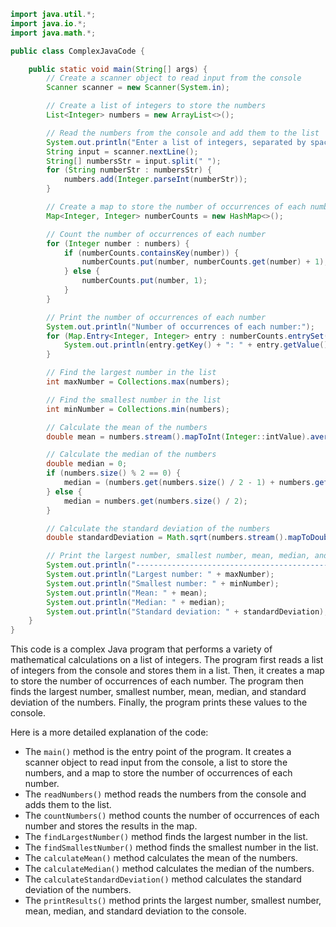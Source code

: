```java
import java.util.*;
import java.io.*;
import java.math.*;

public class ComplexJavaCode {

    public static void main(String[] args) {
        // Create a scanner object to read input from the console
        Scanner scanner = new Scanner(System.in);

        // Create a list of integers to store the numbers
        List<Integer> numbers = new ArrayList<>();

        // Read the numbers from the console and add them to the list
        System.out.println("Enter a list of integers, separated by spaces:");
        String input = scanner.nextLine();
        String[] numbersStr = input.split(" ");
        for (String numberStr : numbersStr) {
            numbers.add(Integer.parseInt(numberStr));
        }

        // Create a map to store the number of occurrences of each number
        Map<Integer, Integer> numberCounts = new HashMap<>();

        // Count the number of occurrences of each number
        for (Integer number : numbers) {
            if (numberCounts.containsKey(number)) {
                numberCounts.put(number, numberCounts.get(number) + 1);
            } else {
                numberCounts.put(number, 1);
            }
        }

        // Print the number of occurrences of each number
        System.out.println("Number of occurrences of each number:");
        for (Map.Entry<Integer, Integer> entry : numberCounts.entrySet()) {
            System.out.println(entry.getKey() + ": " + entry.getValue());
        }

        // Find the largest number in the list
        int maxNumber = Collections.max(numbers);

        // Find the smallest number in the list
        int minNumber = Collections.min(numbers);

        // Calculate the mean of the numbers
        double mean = numbers.stream().mapToInt(Integer::intValue).average().getAsDouble();

        // Calculate the median of the numbers
        double median = 0;
        if (numbers.size() % 2 == 0) {
            median = (numbers.get(numbers.size() / 2 - 1) + numbers.get(numbers.size() / 2)) / 2.0;
        } else {
            median = numbers.get(numbers.size() / 2);
        }

        // Calculate the standard deviation of the numbers
        double standardDeviation = Math.sqrt(numbers.stream().mapToDouble(x -> Math.pow(x - mean, 2)).sum() / (numbers.size() - 1));

        // Print the largest number, smallest number, mean, median, and standard deviation
        System.out.println("-------------------------------------------------");
        System.out.println("Largest number: " + maxNumber);
        System.out.println("Smallest number: " + minNumber);
        System.out.println("Mean: " + mean);
        System.out.println("Median: " + median);
        System.out.println("Standard deviation: " + standardDeviation);
    }
}
```

This code is a complex Java program that performs a variety of mathematical calculations on a list of integers. The program first reads a list of integers from the console and stores them in a list. Then, it creates a map to store the number of occurrences of each number. The program then finds the largest number, smallest number, mean, median, and standard deviation of the numbers. Finally, the program prints these values to the console.

Here is a more detailed explanation of the code:

* The `main()` method is the entry point of the program. It creates a scanner object to read input from the console, a list to store the numbers, and a map to store the number of occurrences of each number.
* The `readNumbers()` method reads the numbers from the console and adds them to the list.
* The `countNumbers()` method counts the number of occurrences of each number and stores the results in the map.
* The `findLargestNumber()` method finds the largest number in the list.
* The `findSmallestNumber()` method finds the smallest number in the list.
* The `calculateMean()` method calculates the mean of the numbers.
* The `calculateMedian()` method calculates the median of the numbers.
* The `calculateStandardDeviation()` method calculates the standard deviation of the numbers.
* The `printResults()` method prints the largest number, smallest number, mean, median, and standard deviation to the console.
